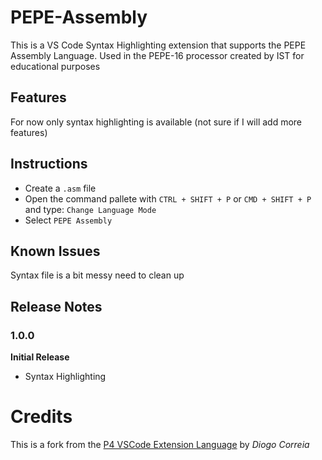 # PEPE-Assembly

This is a VS Code Syntax Highlighting extension that supports the PEPE Assembly Language. Used in the PEPE-16 processor created by IST for educational purposes

## Features

For now only syntax highlighting is available (not sure if I will add more features)

## Instructions

- Create a `.asm` file
- Open the command pallete with `CTRL + SHIFT + P` or `CMD + SHIFT + P` and type: `Change Language Mode`
- Select `PEPE Assembly`

## Known Issues

Syntax file is a bit messy need to clean up

## Release Notes

### 1.0.0

**Initial Release**
- Syntax Highlighting

# Credits

This is a fork from the [P4 VSCode Extension Language](https://github.com/diogotcorreia/P4-Assembly) by _Diogo Correia_
